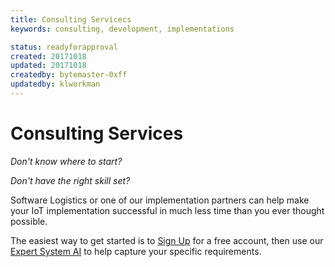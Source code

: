 ```yaml
---
title: Consulting Servicecs
keywords: consulting, development, implementations

status: readyforapproval
created: 20171018
updated: 20171018
createdby: bytemaster-0xff
updatedby: klworkman
---
```


# Consulting Services

*Don't know where to start?*

*Don't have the right skill set?*

Software Logistics or one of our implementation partners can help make your IoT implementation successful in much less time than you ever thought possible.

The easiest way to get started is to [Sign Up](https://www.iotappstudio.com/Account/Register) for a free account, then use our [Expert System AI](ExpertSystem.md) to help capture your specific requirements.


